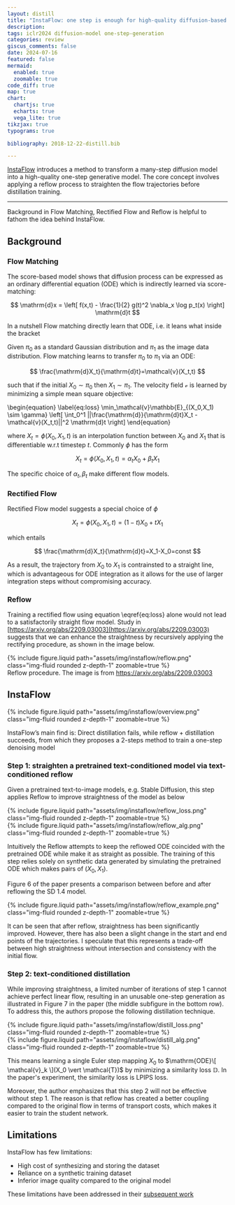 ```yaml
---
layout: distill
title: "InstaFlow: one step is enough for high-quality diffusion-based text-to-image generation"
description: 
tags: iclr2024 diffusion-model one-step-generation
categories: review
giscus_comments: false
date: 2024-07-16
featured: false
mermaid:
  enabled: true
  zoomable: true
code_diff: true
map: true
chart:
  chartjs: true
  echarts: true
  vega_lite: true
tikzjax: true
typograms: true

bibliography: 2018-12-22-distill.bib

---
```


[InstaFlow](https://arxiv.org/abs/2309.06380) introduces a method to transform a many-step diffusion model into a high-quality one-step generative model. The core concept involves applying a reflow process to straighten the flow trajectories before distillation training.
   
---

Background in Flow Matching, Rectified Flow and Reflow is helpful to fathom the idea behind InstaFlow.

## Background

### Flow Matching

The score-based model shows that diffusion process can be expressed as an ordinary differential equation (ODE) which is indirectly learned via score-matching:

$$
\mathrm{d}x = \left[ f(x,t) - \frac{1}{2} g(t)^2 \nabla_x \log p_t(x)  \right] \mathrm{d}t
$$

In a nutshell Flow matching directly learn that ODE, i.e. it leans what inside the bracket

Given $\pi_0$ as a standard Gaussian distribution and $\pi_1$ as the image data distribution. Flow matching learns to transfer $\pi_0$ to $\pi_1$ via an ODE:

$$
\frac{\mathrm{d}X_t}{\mathrm{d}t}=\mathcal{v}(X_t,t)
$$

such that if the initial $X_0 \sim \pi_0$ then $X_1 \sim \pi_1$. The velocity field $\mathcal{v}$ is learned by minimizing a simple mean square objective:

\begin{equation}
\label{eq:loss}
\min_\mathcal{v}\mathbb{E}_{(X_0,X_1) \sim \gamma} \left[ \int_0^1 ||\frac{\mathrm{d}}{\mathrm{d}t}X_t - \mathcal{v}(X_t,t)||^2 \mathrm{d}t \right]
\end{equation}

where $X_t = \phi (X_0, X_1, t)$ is an interpolation function between $X_0$ and $X_1$ that is differentiable w.r.t timestep $t$. Commonly $\phi$ has the form

$$
X_t = \phi (X_0, X_1, t)=\alpha_tX_0 + \beta_t X_1
$$

The specific choice of $\alpha_t,\beta_t$ make different flow models.

### Rectified Flow

Rectified Flow model suggests a special choice of $\phi$

$$
X_t = \phi (X_0, X_1, t)= (1-t)X_0+ tX_1
$$

which entails

$$
\frac{\mathrm{d}X_t}{\mathrm{d}t}=X_1-X_0=const
$$

As a result, the trajectory from $X_0$ to $X_1$ is contrainsted to a straight line, which is advantageous for ODE integration as it allows for the use of larger integration steps without compromising accuracy.

### Reflow

Training a rectified flow using equation \eqref{eq:loss} alone would not lead to a satisfactorily straight flow model. Study in [https://arxiv.org/abs/2209.03003](https://arxiv.org/abs/2209.03003) suggests that we can enhance the straightness by recursively applying the rectifying procedure, as shown in the image below.

<div class="row">
  <div class="mx-auto col-sm mt-3 mt-md-0">
      {% include figure.liquid path="assets/img/instaflow/reflow.png" class="img-fluid rounded z-depth-1" zoomable=true %}
  </div>
</div>
<div class="caption">
  Reflow procedure. The image is from <a href="https://arxiv.org/abs/2209.03003">https://arxiv.org/abs/2209.03003</a>
</div>

## InstaFlow

<div class="row">
  <div class="mx-auto col-sm mt-3 mt-md-0">
      {% include figure.liquid path="assets/img/instaflow/overview.png" class="img-fluid rounded z-depth-1" zoomable=true %}
  </div>
</div>

InstaFlow’s main find is: Direct distillation fails, while reflow + distillation succeeds, from which they proposes a 2-steps method to train a one-step denoising model

### Step 1: straighten a pretrained text-conditioned model via text-conditioned reflow

Given a pretrained text-to-image models, e.g. Stable Diffusion, this step applies Reflow to improve straightness of the model as below

<div class="row">
  <div class="mx-auto col-sm mt-3 mt-md-0">
      {% include figure.liquid path="assets/img/instaflow/reflow_loss.png" class="img-fluid rounded z-depth-1" zoomable=true %}
  </div>
</div>

<div class="row">
  <div class="mx-auto col-sm mt-3 mt-md-0">
      {% include figure.liquid path="assets/img/instaflow/reflow_alg.png" class="img-fluid rounded z-depth-1" zoomable=true %}
  </div>
</div>

Intuitively the Reflow attempts to keep the reflowed ODE coincided with the pretrained ODE while make it as straight as possible.
The training of this step relies solely on synthetic data generated by simulating the pretrained ODE which makes pairs of $(X_0,X_1)$.

Figure 6 of the paper presents a comparison between before and after reflowing the SD 1.4 model.

<div class="row">
  <div class="mx-auto col-sm-6 mt-3 mt-md-0">
      {% include figure.liquid path="assets/img/instaflow/reflow_example.png" class="img-fluid rounded z-depth-1" zoomable=true %}
  </div>
</div>

It can be seen that after reflow, straightness has been significantly improved. However, there has also been a slight change in the start and end points of the trajectories. I speculate that this represents a trade-off between high straightness without intersection and consistency with the initial flow.

### Step 2: text-conditioned distillation

While improving straightness, a limited number of iterations of step 1 cannot achieve perfect linear flow, resulting in an unusable one-step generation as illustrated in Figure 7 in the paper (the middle subfigure in the bottom row). To address this, the authors propose the following distillation technique.

<div class="row">
  <div class="mx-auto col-sm mt-3 mt-md-0">
      {% include figure.liquid path="assets/img/instaflow/distill_loss.png" class="img-fluid rounded z-depth-1" zoomable=true %}
  </div>
</div>

<div class="row">
  <div class="mx-auto col-sm mt-3 mt-md-0">
      {% include figure.liquid path="assets/img/instaflow/distill_alg.png" class="img-fluid rounded z-depth-1" zoomable=true %}
  </div>
</div>

This means learning a single Euler step mapping $X_0$ to $\mathrm{ODE}\[ \mathcal{v}_k \](X_0 \vert \mathcal{T})$ by minimizing a similarity loss $\mathbb{D}$. In the paper's experiment, the similarity loss is LPIPS loss.

Moreover, the author emphasizes that this step 2 will not be effective without step 1. The reason is that reflow has created a better coupling compared to the original flow in terms of transport costs, which makes it easier to train the student network.

## Limitations

InstaFlow has few limitations:
- High cost of synthesizing and storing the dataset
- Reliance on a synthetic training dataset
- Inferior image quality compared to the original model

These limitations have been addressed in their [subsequent work](https://arxiv.org/abs/2405.07510)